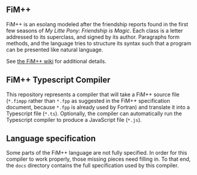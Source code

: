 ## FiM++
FiM++ is an esolang modeled after the friendship reports found in the first few
seasons of _My Litte Pony: Friendship is Magic_. Each class is a letter
addressed to its superclass, and signed by its author. Paragraphs form methods,
and the language tries to structure its syntax such that a program can be
presented like natural language.

See [the FiM++ wiki](https://fimpp.fandom.com/) for additional details.

## FiM++ Typescript Compiler
This repository represents a compiler that will take a FiM++ source file
(`*.fimpp` rather than `*.fpp` as suggested in the FiM++ specification document,
because `*.fpp` is already used by Fortran) and translate it into a Typescript
file (`*.ts`). Optionally, the compiler can automatically run the Typescript
compiler to produce a JavaScript file (`*.js`).

## Language specification
Some parts of the FiM++ language are not fully specified. In order for this
compiler to work properly, those missing pieces need filling in. To that end,
the `docs` directory contains the full specification used by this compiler.
